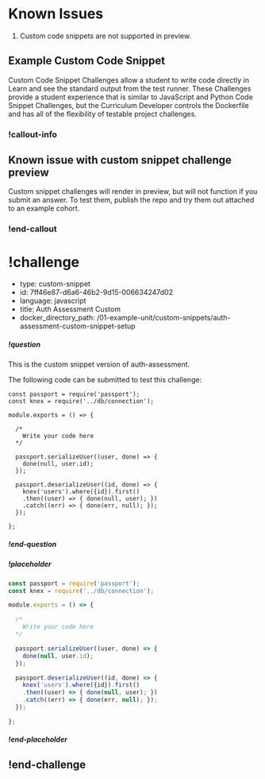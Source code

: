 # Known Issues

1. Custom code snippets are not supported in preview.

## Example Custom Code Snippet

Custom Code Snippet Challenges allow a student to write code directly in Learn and see the standard output from the test runner. These Challenges provide a student experience that is similar to JavaScript and Python Code Snippet Challenges, but the Curriculum Developer controls the Dockerfile and has all of the flexibility of testable project challenges.

### !callout-info
## Known issue with custom snippet challenge preview
Custom snippet challenges will render in preview, but will not function if you submit an answer. To test them, publish the repo and try them out attached to an example cohort.
### !end-callout

<!----------------------BEGIN CHALLENGE----------------------------->

# !challenge

<!--'type' is required, "custom-snippet"-->
<!--'id' is required, string, must be unique within a branch-->
<!--'language' is required. For custom snippets, this only sets the language of the editor that students will type code into. The current list of languages is csharp, html, java, javascript, json, markdown, python, and sql. Contact the software team to have another language added.-->
<!--'title' is required, string, used when displaying results-->
<!-- 'docker_directory_path' is required. The folder in this repo that contains the Dockerfile, test.sh, and tests. -->

* type: custom-snippet
* id: 7ff46e87-d6a6-46b2-9d15-006634247d02
* language: javascript
* title: Auth Assessment Custom
* docker_directory_path: /01-example-unit/custom-snippets/auth-assessment-custom-snippet-setup

<!--'question' is required, markdown, the question to be answered-->

##### !question

This is the custom snippet version of auth-assessment.

The following code can be submitted to test this challenge:

```
const passport = require('passport');
const knex = require('../db/connection');

module.exports = () => {

  /*
    Write your code here
  */

  passport.serializeUser((user, done) => {
    done(null, user.id);
  });

  passport.deserializeUser((id, done) => {
    knex('users').where({id}).first()
    .then((user) => { done(null, user); })
    .catch((err) => { done(err, null); });
  });

};
```

##### !end-question

<!--'placeholder' is optional, the starting code in the editor. Not removed when the user starts typing-->

##### !placeholder
```js
const passport = require('passport');
const knex = require('../db/connection');

module.exports = () => {

  /*
    Write your code here
  */

  passport.serializeUser((user, done) => {
    done(null, user.id);
  });

  passport.deserializeUser((id, done) => {
    knex('users').where({id}).first()
    .then((user) => { done(null, user); })
    .catch((err) => { done(err, null); });
  });

};
```
##### !end-placeholder

## !end-challenge

<!----------------------END CHALLENGE----------------------------->
